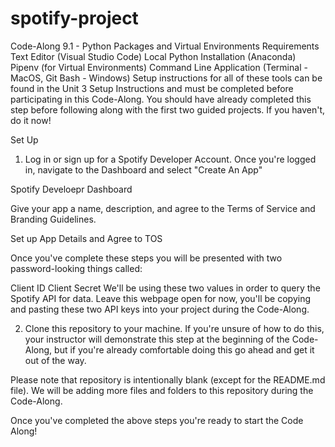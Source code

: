# spotify-project

Code-Along 9.1 - Python Packages and Virtual Environments
Requirements
Text Editor (Visual Studio Code)
Local Python Installation (Anaconda)
Pipenv (for Virtual Environments)
Command Line Application (Terminal - MacOS, Git Bash - Windows)
Setup instructions for all of these tools can be found in the Unit 3 Setup Instructions and must be completed before participating in this Code-Along. You should have already completed this step before following along with the first two guided projects. If you haven't, do it now!

Set Up
1. Log in or sign up for a Spotify Developer Account.
Once you're logged in, navigate to the Dashboard and select "Create An App"

Spotify Develoepr Dashboard

Give your app a name, description, and agree to the Terms of Service and Branding Guidelines.

Set up App Details and Agree to TOS

Once you've complete these steps you will be presented with two password-looking things called:

Client ID
Client Secret
We'll be using these two values in order to query the Spotify API for data. Leave this webpage open for now, you'll be copying and pasting these two API keys into your project during the Code-Along.

2. Clone this repository to your machine.
If you're unsure of how to do this, your instructor will demonstrate this step at the beginning of the Code-Along, but if you're already comfortable doing this go ahead and get it out of the way.

Please note that repository is intentionally blank (except for the README.md file). We will be adding more files and folders to this repository during the Code-Along.

Once you've completed the above steps you're ready to start the Code Along!
